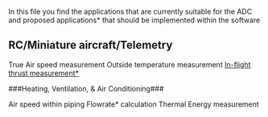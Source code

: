 In this file you find the applications that are currently suitable for the ADC and proposed applications* that should be implemented within the software

## RC/Miniature aircraft/Telemetry

True Air speed measurement
Outside temperature measurement
[In-flight thrust measurement*](http://arc.aiaa.org/doi/abs/10.2514/3.43575?journalCode=ja)

###Heating, Ventilation, & Air Conditioning###

Air speed within piping
Flowrate* calculation
Thermal Energy measurement

